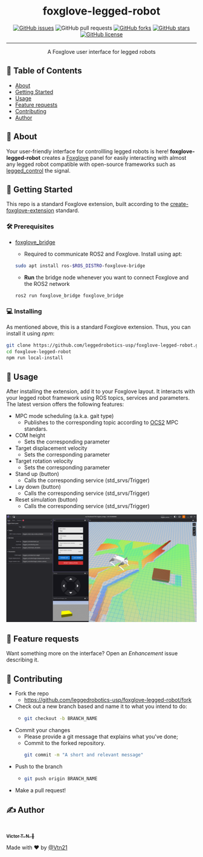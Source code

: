<!-- <p align="center">
  <a href="" rel="noopener">
 <img width=200px height=200px src="https://i.imgur.com/6wj0hh6.jpg" alt="Project logo"></a>
</p> -->

<h1 align="center">foxglove-legged-robot</h1>

<div align="center">

  [![GitHub issues](https://img.shields.io/github/issues/leggedrobotics-usp/foxglove-legged-robot)](https://github.com/leggedrobotics-usp/foxglove-legged-robot/issues)
  ![GitHub pull requests](https://img.shields.io/github/issues-pr/leggedrobotics-usp/foxglove-legged-robot)
  [![GitHub forks](https://img.shields.io/github/forks/leggedrobotics-usp/foxglove-legged-robot)](https://github.com/leggedrobotics-usp/foxglove-legged-robot/network)
  [![GitHub stars](https://img.shields.io/github/stars/leggedrobotics-usp/foxglove-legged-robot)](https://github.com/leggedrobotics-usp/foxglove-legged-robot/stargazers)
  [![GitHub license](https://img.shields.io/github/license/leggedrobotics-usp/foxglove-legged-robot)](https://github.com/leggedrobotics-usp/foxglove-legged-robot/blob/main/LICENSE)

</div>

---

<p align="center"> A Foxglove user interface for legged robots
    <br>
</p>

## 📝 Table of Contents
- [About](#about)
- [Getting Started](#getting_started)
- [Usage](#usage)
- [Feature requests](#feature_requests)
- [Contributing](#contributing)
- [Author](#author)

## 🧐 About <a name = "about"></a>

Your user-friendly interface for controllling legged robots is here! **foxglove-legged-robot** creates a [Foxglove](https://foxglove.dev/) panel for easily interacting with almost any legged robot compatible with open-source frameworks such as [legged_control](https://github.com/qiayuanl/legged_control) the signal.

## 🏁 Getting Started <a name = "getting_started"></a>
This repo is a standard Foxglove extension, built according to the [create-foxglove-extension](https://github.com/foxglove/create-foxglove-extension) standard.

### 🛠 Prerequisites

- [foxglove_bridge](https://github.com/foxglove/ros-foxglove-bridge)
    - Required to communicate ROS2 and Foxglove. Install using apt:

    ```bash
    sudo apt install ros-$ROS_DISTRO-foxglove-bridge
    ```

    - **Run** the bridge node whenever you want to connect Foxglove and the ROS2 network

    ```bash
    ros2 run foxglove_bridge foxglove_bridge
    ```

### 💻 Installing

As mentioned above, this is a standard Foxglove extension. Thus, you can install it using *npm*:

```bash
git clone https://github.com/leggedrobotics-usp/foxglove-legged-robot.git
cd foxglove-legged-robot
npm run local-install
```

## 🎈 Usage <a name="usage"></a>

After installing the extension, add it to your Foxglove layout. It interacts with your legged robot framework using ROS topics, services and parameters. The latest version offers the following features:

- MPC mode scheduling (a.k.a. gait type)
  - Publishes to the corresponding topic according to [OCS2](https://github.com/leggedrobotics/ocs2) MPC standars.
- COM height
  - Sets the corresponding parameter
- Target displacement velocity
  - Sets the corresponding parameter
- Target rotation velocity
  - Sets the corresponding parameter
- Stand up (button)
  - Calls the corresponding service (std_srvs/Trigger)
- Lay down (button)
  - Calls the corresponding service (std_srvs/Trigger)
- Reset simulation (button)
  - Calls the corresponding service (std_srvs/Trigger)

![img](./img/preview.png)

## 🔋 Feature requests <a name="feature_requests"></a>

Want something more on the interface? Open an *Enhancement* issue describing it.

## 🤝 Contributing <a name="contributing"></a>

- Fork the repo
  - <https://github.com/leggedrobotics-usp/foxglove-legged-robot/fork>
- Check out a new branch based and name it to what you intend to do:
  - ````bash
    git checkout -b BRANCH_NAME
    ````
- Commit your changes
  - Please provide a git message that explains what you've done;
  - Commit to the forked repository.
    ````bash
    git commit -m "A short and relevant message"
    ````
- Push to the branch
  - ````bash
    git push origin BRANCH_NAME
    ````
- Make a pull request!

## ✍️ Author <a name = "author"></a>

<a href="https://github.com/Vtn21">
 <img style="border-radius: 50%;" src="https://avatars.githubusercontent.com/u/13922299?s=460&u=2e2554bb02cc92028e5cba651b04459afd3c84fd&v=4" width="100px;" alt=""/>
 <br />
 <sub><b>Victor T. N. 🤖</b></sub></a>

Made with ❤️ by [@Vtn21](https://github.com/Vtn21)

<!-- [![Gmail Badge](https://img.shields.io/badge/-victor.noppeney@usp.br-c14438?style=flat-square&logo=Gmail&logoColor=white&link=mailto:victor.noppeney@usp.br)](mailto:victor.noppeney@usp.br) -->

<!-- -  - Idea & Initial work -->

<!-- See also the list of [contributors](https://github.com/kylelobo/The-Documentation-Compendium/contributors) who participated in this project. -->
